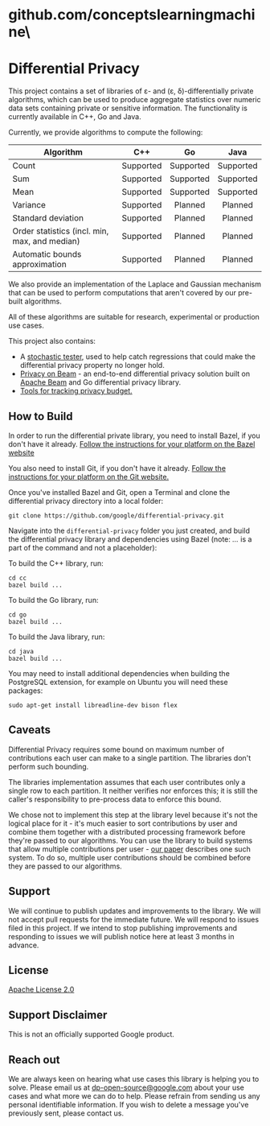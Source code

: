 # github.com/conceptslearningmachine\

# Differential Privacy

This project contains a set of libraries of ε- and (ε, δ)-differentially private
algorithms, which can be used to produce aggregate statistics over numeric data
sets containing private or sensitive information. The functionality is currently
available in C++, Go and Java.

Currently, we provide algorithms to compute the following:

| Algorithm          | C++           | Go        |Java      |
| -------------      |:-------------:|:---------:|:--------:|
| Count              | Supported     | Supported |Supported |
| Sum                | Supported     | Supported |Supported |
| Mean               | Supported     | Supported |Supported |
| Variance           | Supported     | Planned   |Planned   |
| Standard deviation | Supported     | Planned   |Planned   |
| Order statistics (incl. min, max, and median) | Supported   | Planned | Planned |
| Automatic bounds approximation | Supported   | Planned | Planned |

We also provide an implementation of the Laplace and Gaussian mechanism that
can be used to perform computations that aren't covered by our pre-built
algorithms.

All of these algorithms are suitable for research, experimental or production
use cases.

This project also contains:
* A [stochastic tester](https://github.com/google/differential-privacy/tree/main/cc/testing),
used to help catch regressions that could make the differential privacy
property no longer hold.
* [Privacy on Beam](https://github.com/google/differential-privacy/tree/main/privacy-on-beam) -
an end-to-end differential privacy solution built on [Apache Beam](https://beam.apache.org/documentation/)
and Go differential privacy library.
* [Tools for tracking privacy budget.](https://github.com/google/differential-privacy/tree/main/accounting)

## How to Build

In order to run the differential private library, you need to install Bazel,
if you don't have it already. [Follow the instructions for your platform on the
Bazel website](https://docs.bazel.build/versions/master/install.html)

You also need to install Git, if you don't have it already.
[Follow the instructions for your platform on the Git website.](https://git-scm.com/book/en/v2/Getting-Started-Installing-Git)

Once you've installed Bazel and Git, open a Terminal and clone the
differential privacy directory into a local folder:

```git clone https://github.com/google/differential-privacy.git```

Navigate into the ```differential-privacy``` folder you just created,
and build the differential privacy library and dependencies using Bazel
(note: *...* is a part of the command and not a placeholder):

To build the C++ library, run:
```
cd cc
bazel build ...
```
To build the Go library, run:
```
cd go
bazel build ...
```

To build the Java library, run:
```
cd java
bazel build ...
```

You may need to install additional dependencies when building the PostgreSQL
extension, for example on Ubuntu you will need these packages:

```sudo apt-get install libreadline-dev bison flex```

## Caveats

Differential Privacy requires some bound on maximum number of contributions
each user can make to a single partition. The libraries don't perform such
bounding.

The libraries implementation assumes that each user contributes only a single
row to each partition. It neither verifies nor enforces this; it is still the
caller's responsibility to pre-process data to enforce this bound.

We chose not to implement this step at the library level because it's not the
logical place for it - it's much easier to sort contributions by user and
combine them together with a distributed processing framework before they're
passed to our algorithms. You can use the library to build systems that allow
multiple contributions per user - [our paper](https://arxiv.org/abs/1909.01917)
describes one such system. To do so, multiple user contributions should be
combined before they are passed to our algorithms.


## Support

We will continue to publish updates and improvements to the library. We will not
accept pull requests for the immediate future. We will respond to issues filed
in this project. If we intend to stop publishing improvements and responding to
issues we will publish notice here at least 3 months in advance.

## License

[Apache License 2.0](LICENSE)

## Support Disclaimer

This is not an officially supported Google product.

## Reach out

We are always keen on hearing what use cases this library is helping you to
solve. Please email us at dp-open-source@google.com about your use cases and
what more we can do to help. Please refrain from sending us any personal
identifiable information. If you wish to delete a message you've previously
sent, please contact us.
